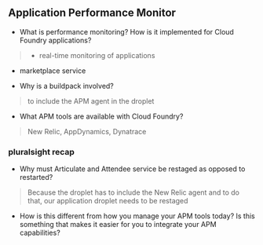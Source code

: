 ## Application Performance Monitor

- What is performance monitoring? How is it implemented for Cloud Foundry applications?

> - real-time monitoring of applications
- marketplace service

- Why is a buildpack involved?

> to include the APM agent in the droplet

- What APM tools are available with Cloud Foundry?

> New Relic, AppDynamics, Dynatrace


### pluralsight recap


- Why must Articulate and Attendee service be restaged as opposed to restarted?

> Because the droplet has to include the New Relic agent and to do that, our application droplet needs to be restaged

- How is this different from how you manage your APM tools today? Is this something that makes it easier for you to integrate your APM capabilities? 

